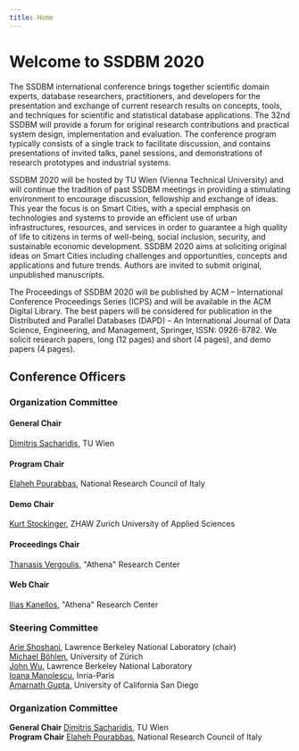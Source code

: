 ```yaml
---
title: Home
---
```


# Welcome to SSDBM 2020


The SSDBM international conference brings together scientific domain experts, database researchers, practitioners, and developers for the presentation and exchange of current research results on concepts, tools, and techniques for scientific and statistical database applications. The 32nd SSDBM will provide a forum for original research contributions and practical system design, implementation and evaluation. The conference program typically consists of a single track to facilitate discussion, and contains presentations of invited talks, panel sessions, and demonstrations of research prototypes and industrial systems.


SSDBM 2020 will be hosted by TU Wien (Vienna Technical University) and will continue the tradition of past SSDBM meetings in providing a stimulating environment to encourage discussion, fellowship and exchange of ideas. This year the focus is on Smart Cities, with a special emphasis on technologies and systems to provide an efficient use of urban infrastructures, resources, and services in order to guarantee a high quality of life to citizens in terms of well-being, social inclusion, security, and sustainable economic development. 
SSDBM 2020 aims at soliciting original ideas on Smart Cities including challenges and opportunities, concepts and applications and future trends. Authors are invited to submit original, unpublished manuscripts. 

The Proceedings of SSDBM 2020 will be published by ACM – International Conference Proceedings Series (ICPS) and will be available in the ACM Digital Library. The best papers will be considered for publication in the Distributed and Parallel Databases (DAPD) – An International Journal of Data Science, Engineering, and Management, Springer, ISSN: 0926-8782. We solicit research papers, long (12 pages) and short (4 pages), and demo papers (4 pages).



## Conference Officers

### Organization Committee

#### General Chair
[Dimitris Sacharidis](http://ec.tuwien.ac.at/~dimitris/), TU Wien

#### Program Chair
[Elaheh Pourabbas](http://www.iasi.cnr.it/new/people.php/id_subject/25), National Research Council of Italy

#### Demo Chair
[Kurt Stockinger](https://www.zhaw.ch/en/about-us/person/stog/), ZHAW Zurich University of Applied Sciences

#### Proceedings Chair
[Thanasis Vergoulis](http://www.dblab.ece.ntua.gr/~vergoulis), "Athena" Research Center

#### Web Chair
[Ilias Kanellos](https://www.imsi.athenarc.gr/en/people/member/78), "Athena" Research Center

### Steering Committee
[Arie Shoshani](https://sdm.lbl.gov/~arie/), Lawrence Berkeley National Laboratory (chair)   
[Michael Böhlen](https://www.ifi.uzh.ch/en/dbtg/Staff/Boehlen.html), University of Zürich  
[John Wu](https://crd.lbl.gov/wu/), Lawrence Berkeley National Laboratory  
[Ioana Manolescu](http://pages.saclay.inria.fr/ioana.manolescu/), Inria-Paris  
[Amarnath Gupta](http://www.sdsc.edu/~gupta/), University of California San Diego  


### Organization Committee
**General Chair** [Dimitris Sacharidis](http://ec.tuwien.ac.at/~dimitris/), TU Wien  
**Program Chair** [Elaheh Pourabbas](http://www.iasi.cnr.it/new/people.php/id_subject/25), National Research Council of Italy
